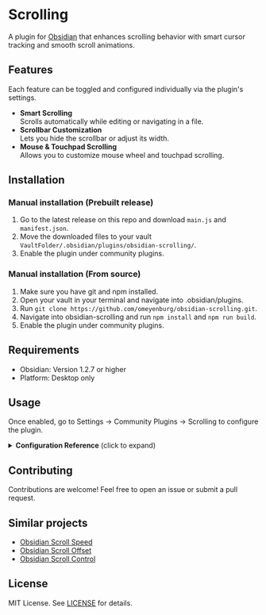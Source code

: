 # Scrolling

A plugin for [Obsidian](https://obsidian.md/) that enhances scrolling behavior with smart cursor tracking and smooth scroll animations.

## Features

Each feature can be toggled and configured individually via the plugin's settings.

- **Smart Scrolling**<br>
Scrolls automatically while editing or navigating in a file.
- **Scrollbar Customization**<br>
Lets you hide the scrollbar or adjust its width.
- **Mouse & Touchpad Scrolling**<br>
Allows you to customize mouse wheel and touchpad scrolling.

## Installation

### Manual installation (Prebuilt release)

1. Go to the latest release on this repo and download `main.js` and `manifest.json`.
2. Move the downloaded files to your vault `VaultFolder/.obsidian/plugins/obsidian-scrolling/`.
3. Enable the plugin under community plugins.

### Manual installation (From source)

1. Make sure you have git and npm installed.
2. Open your vault in your terminal and navigate into .obsidian/plugins.
3. Run `git clone https://github.com/omeyenburg/obsidian-scrolling.git`.
4. Navigate into obsidian-scrolling and run `npm install` and `npm run build`.
6. Enable the plugin under community plugins.

## Requirements

- Obsidian: Version 1.2.7 or higher
- Platform: Desktop only

## Usage

Once enabled, go to Settings -> Community Plugins -> Scrolling to configure the plugin.

<details>
<summary><strong>Configuration Reference</strong> (click to expand)</summary>

### Smart scrolling

- **Mode**<br>
**Follow cursor**: Smoothly keeps text cursor within a comfortable zone while moving or editing.<br>
Behaves similarly to Vim's `scrolloff` option.<br>
**Page jumping**: Reduces scrolling by jumping by whole pages at screen edges.<br>
Best paired with high center radius and longer animation.<br>
→ Default: Follow cursor

    - **Scroll zone radius when editing**<br>
    Defines how far the cursor can move from the center before scrolling.<br>
    → Default: 75

    - **Scroll smoothness when editing**<br>
    Adjusts how fast or slow the scrolling animation is when editing moves the cursor.<br>
    → Default: 25

    - **Scroll zone radius when moving cursor**<br>
    Defines how far you can move the cursor from the center before scrolling.<br>
    → Default: 75

    - **Scroll smoothness when moving cursor**<br>
    Adjusts how fast or slow the scrolling animation is when you move the cursor.<br>
    → Default: 25

    - **Dynamic animations**<br>
    Skip animation frames if lots of scroll events occur for smoother animation.<br>
    → Default: enabled

    - **Invoke on mouse-driven cursor movement**<br>
    Apply this feature when the text cursor is moved with the mouse.<br>
    → Default: disabled

        - **Invoke on mouse selection**<br>
        Also trigger when the mouse has selected text.<br>
        → Default: disabled

### Scrollbar appearance

- **Apply to all scrollbars**<br>
Whether scrollbar settings should apply to all scrollbars or only markdown files. (Platform: Windows & Linux only)<br>
→ Default: disabled

- **Scrollbar visibility**<br>
Show scrollbars always, while scrolling or never. (Platform: Windows & Linux only)<br>
→ Default: Always show scrollbars

- **Scrollbar thickness**<br>
Width in pixels. (Platform: Linux only)<br>
→ Default: 12

### Mouse/Touchpad scrolling (Experimental)

- **Enabled**<br>
Whether mouse/touchpad scrolling settings are applied.<br>
→ Default: enabled

    - **Invert scroll direction**<br>
    Reverse the scroll direction for both mouse and touchpad.<br>
    → Default: disabled

    - **Mouse scroll speed**<br>
    Scroll speed multiplier for mouse wheel.<br>
    → Default: 50

    - **Mouse scroll smoothness**<br>
    Determines mouse scroll smoothness.<br>
    → Default: 75

    - **Touchpad detection**<br>
    Detect touchpad input to provide smoother scrolling. (Should work well with most devices)<br>
    → Default: enabled

        - **Touchpad scroll speed**<br>
        Adjusts scroll speed when using a touchpad.<br>
        → Default: 50

        - **Touchpad smoothness**<br>
        Controls the smoothness of touchpad.<br>
        → Default: 75

        - **Touchpad friction threshold**<br>
        Sets the minimum scroll strength below which increased friction is applied for finer control.<br>
        → Default: 20

</details>

## Contributing

Contributions are welcome! Feel free to open an issue or submit a pull request.

## Similar projects

- [Obsidian Scroll Speed](https://github.com/flolu/obsidian-scroll-speed)
- [Obsidian Scroll Offset](https://github.com/lijyze/scroll-offset)
- [Obsidian Scroll Control](https://github.com/zxai-io/obsidian-scroll-control)

## License

MIT License. See [LICENSE](LICENSE) for details.
